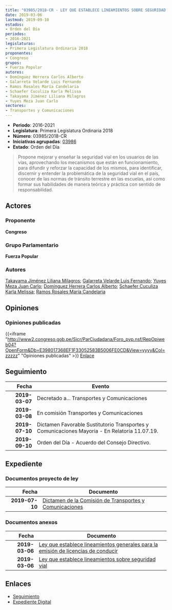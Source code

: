 ```yaml
---
title: "03985/2018-CR - LEY QUE ESTABLECE LINEAMIENTOS SOBRE SEGURIDAD SOCIAL"
date: 2019-03-06
lastmod: 2019-09-10
estados:
- Orden del Día
periodos:
- 2016-2021
legislaturas:
- Primera Legislatura Ordinaria 2018
proponentes:
- Congreso
grupos:
- Fuerza Popular
autores:
- Domínguez Herrera Carlos Alberto
- Galarreta Velarde Luis Fernando
- Ramos Rosales María Candelaria
- Schaefer Cuculiza Karla Melissa
- Takayama Jiménez Liliana Milagros
- Yuyes Meza Juan Carlo
sectores:
- Transportes y Comunicaciones
---
```

- **Periodo**: 2016-2021
- **Legislatura**: Primera Legislatura Ordinaria 2018
- **Número**: 03985/2018-CR
- **Iniciativas agrupadas**: [03986](../../03900/03986)
- **Estado**: Orden del Día

> Propone mejorar y enseñar la seguridad vial en los usuarios de las vías, aprovechando los mecanismos que están en funcionamiento, para difundir y reforzar la capacidad de los mismos, para identificar, discernir y entender la problemática de la seguridad vial en el país, conocer de las normas de tránsito terrestre en las escuelas, así como formar sus habilidades de manera teórica y práctica con sentido de responsabilidad.


## Actores

### Proponente

**Congreso**

### Grupo Parlamentario

**Fuerza Popular**

### Autores

[Takayama Jiménez Liliana Milagros](mailto:mailto:ltakayama@congreso.gob.pe); [Galarreta Velarde Luis Fernando](mailto:mailto:lgalarreta@congreso.gob.pe); [Yuyes Meza Juan Carlo](mailto:mailto:jyuyes@congreso.gob.pe); [Domínguez Herrera Carlos Alberto](mailto:mailto:cdominguez@congreso.gob.pe); [Schaefer Cuculiza Karla Melissa](mailto:mailto:kschaefer@congreso.gob.pe); [Ramos Rosales María Candelaria](mailto:mailto:mramosr@congreso.gob.pe)

## Opiniones

### Opiniones publicadas

{{<iframe "http://www2.congreso.gob.pe/Sicr/ParCiudadana/Foro_pvp.nsf/RepOpiweb04?OpenForm&Db=E398017368EF1F33052583B5006FE0CD&View=yyyy&Col=zzzzz" "Opiniones publicadas" >}}
[Enlace](http://www2.congreso.gob.pe/Sicr/ParCiudadana/Foro_pvp.nsf/RepOpiweb04?OpenForm&Db=E398017368EF1F33052583B5006FE0CD&View=yyyy&Col=zzzzz)


## Seguimiento

| Fecha | Evento |
|------:|--------|
| **2019-03-07** | Decretado a... Transportes y Comunicaciones |
| **2019-03-08** | En comisión Transportes y Comunicaciones |
| **2019-07-10** | Dictamen Favorable Sustitutorio Transportes y Comunicaciones Mayoria - En Relatoría 11.07.19. |
| **2019-09-10** | Orden del Día - Acuerdo del Consejo Directivo. |

## Expediente

### Documentos proyecto de ley

| Fecha | Documento |
|------:|-----------|
| **2019-07-10** | [Dictamen de la Comisión de Transportes y Comunicaciones](http://www.leyes.congreso.gob.pe/Documentos/2016_2021/Dictamenes/Proyectos_de_Ley/03985DC23MAY20190710.pdf) |

### Documentos anexos

| Fecha | Documento |
|------:|-----------|
| **2019-03-06** | [Ley que establece lineamientos generales para la emisión de licencias de conducir](http://www.leyes.congreso.gob.pe/Documentos/2016_2021/Proyectos_de_Ley_y_de_Resoluciones_Legislativas/PL0398620190306.pdf) |
| **2019-03-06** | [Ley que establece lineamientos sobre seguridad vial](http://www.leyes.congreso.gob.pe/Documentos/2016_2021/Proyectos_de_Ley_y_de_Resoluciones_Legislativas/PL0398520190306.pdf) |

## Enlaces

- [Seguimiento](http://www2.congreso.gob.pe/Sicr/TraDocEstProc/CLProLey2016.nsf/f7fff46988ca05b1052578e100829cc7/1b23c917a719c68f052583b500628bdc?OpenDocument)
- [Expediente Digital](http://www2.congreso.gob.pe/Sicr/TraDocEstProc/Expvirt_2011.nsf/visbusqptramdoc1621/03985?opendocument)

